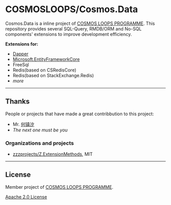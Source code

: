 # COSMOSLOOPS/Cosmos.Data

Cosmos.Data is a inline project of [COSMOS LOOPS PROGRAMME](https://github.com/cosmos-loops). This repository provides several SQL-Query, RMDB/ORM and No-SQL components' extensions to improve development efficiency.

**Extensions for:**

- [Dapper](https://github.com/cosmos-loops/Data.Dapper/)
- [Microsoft.EntityFrameworkCore](https://github.com/cosmos-loops/Data.EntityFrameworkCore)
- FreeSql
- Redis(based on CSRedisCore)
- Redis(based on StackExchange.Redis)
- _more_

---

## Thanks

People or projects that have made a great contribbution to this project:

- Mr. [何镇汐](https://github.com/UtilCore)
- _The next one must be you_

### Organizations and projects

- [zzzprojects/Z.ExtensionMethods](https://github.com/zzzprojects/Z.ExtensionMethods), MIT

---

## License

Member project of [COSMOS LOOPS PROGRAMME](https://github.com/cosmos-loops).

[Apache 2.0 License](/LICENSE)
